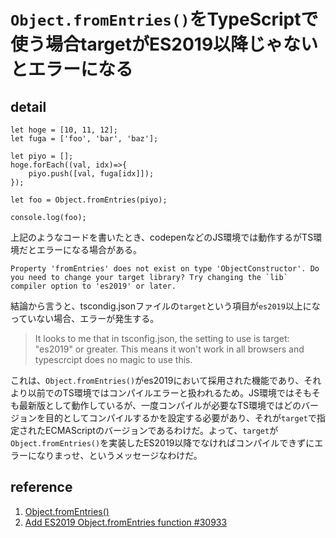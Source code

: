 # `Object.fromEntries()`をTypeScriptで使う場合targetがES2019以降じゃないとエラーになる

## detail

```console
let hoge = [10, 11, 12];
let fuga = ['foo', 'bar', 'baz'];

let piyo = [];
hoge.forEach((val, idx)=>{
    piyo.push([val, fuga[idx]]);
});

let foo = Object.fromEntries(piyo);

console.log(foo);
```

上記のようなコードを書いたとき、codepenなどのJS環境では動作するがTS環境だとエラーになる場合がある。

```console
Property 'fromEntries' does not exist on type 'ObjectConstructor'. Do you need to change your target library? Try changing the `lib` compiler option to 'es2019' or later.
```

結論から言うと、tscondig.jsonファイルの`target`という項目が`es2019`以上になっていない場合、エラーが発生する。

> It looks to me that in tsconfig.json, the setting to use is target: "es2019" or greater. This means it won't work in all browsers and typescrcipt does no magic to use this.

これは、`Object.fromEntries()`がes2019において採用された機能であり、それより以前でのTS環境ではコンパイルエラーと扱われるため。JS環境ではそもそも最新版として動作しているが、一度コンパイルが必要なTS環境ではどのバージョンを目的としてコンパイルするかを設定する必要があり、それが`target`で指定されたECMAScriptのバージョンであるわけだ。よって、`target`が`Object.fromEntries()`を実装したES2019以降でなければコンパイルできずにエラーになりまっせ、というメッセージなわけだ。

## reference

1. [Object.fromEntries()](https://developer.mozilla.org/ja/docs/Web/JavaScript/Reference/Global_Objects/Object/fromEntries)
2. [Add ES2019 Object.fromEntries function #30933](https://github.com/microsoft/TypeScript/issues/30933)
